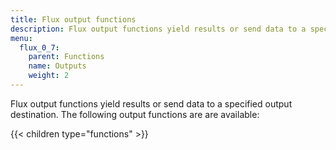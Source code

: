 ```yaml
---
title: Flux output functions
description: Flux output functions yield results or send data to a specified output destination.
menu:
  flux_0_7:
    parent: Functions
    name: Outputs
    weight: 2
---
```


Flux output functions yield results or send data to a specified output destination.
The following output functions are are available:

{{< children type="functions" >}}
